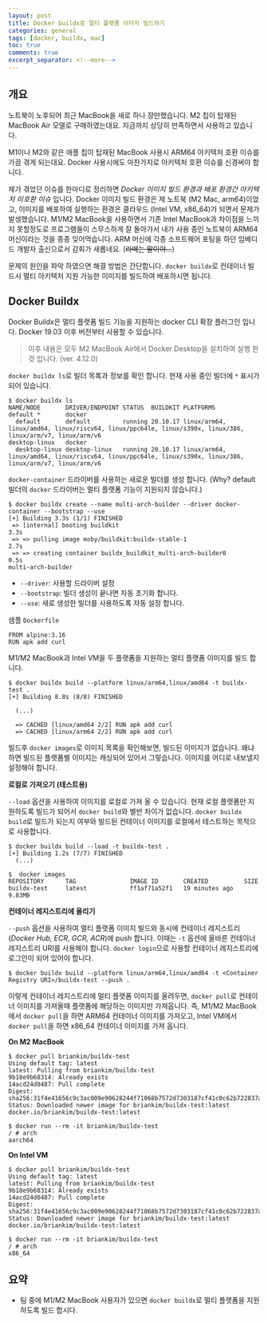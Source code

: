 ```yaml
---
layout: post
title: Docker buildx로 멀티 플랫폼 이미지 빌드하기
categories: general
tags: [docker, buildx, mac]
toc: true
comments: true
excerpt_separator: <!--more-->
---
```


## 개요
노트북이 노후되어 최근 MacBook을 새로 하나 장만했습니다. M2 칩이 탑재된 MacBook Air 모델로 구매하였는대요. 지금까지 상당히 만족하면서 사용하고 있습니다.

M1이나 M2와 같은 애플 칩이 탑재된 MacBook 사용시 ARM64 아키텍처 호환 이슈를 가끔 겪게 되는대요. Docker 사용시에도 마찬가지로 아키텍처 호환 이슈를 신경써야 합니다.

<!--more-->

제가 겪었던 이슈를 한마디로 정리하면 _Docker 이미지 빌드 환경과 배포 환경간 아키텍처 미호환 이슈_ 입니다. Docker 이미지 빌드 환경은 제 노트북 (M2 Mac, arm64)이었고, 이미지를 배포하여 실행하는 환경은 클라우드 (Intel VM, x86_64)가 되면서 문제가 발생했습니다. M1/M2 MacBook을 사용하면서 기존 Intel MacBook과 차이점을 느끼지 못할정도로 프로그램들이 스무스하게 잘 돌아가서 내가 사용 중인 노트북이 ARM64 머신이라는 것을 종종 잊어먹습니다. ARM 머신에 각종 소프트웨어 포팅을 하던 임베디드 개발자 출신으로서 감회가 새롭네요. (~~라떼는 말이야...~~)

문제의 원인을 파악 하였으면 해결 방법은 간단합니다. `docker buildx`로 컨테이너 빌드시 멀티 아키텍처 지원 가능한 이미지를 빌드하여 배포하시면 됩니다.

## Docker Buildx

Docker Buildx은 멀티 플랫폼 빌드 기능을 지원하는 docker CLI 확장 플러그인 입니다. Docker 19.03 이후 버전부터 사용할 수 있습니다.

> 이후 내용은 모두 M2 MacBook Air에서 Docker Desktop을 설치하여 실행 한 것 입니다. (ver. 4.12.0)


`docker buildx ls`로 빌더 목록과 정보를 확인 합니다. 현재 사용 중인 빌더에 `*` 표시가 되어 있습니다.

```shell
$ docker buildx ls
NAME/NODE       DRIVER/ENDPOINT STATUS  BUILDKIT PLATFORMS
default *       docker
  default       default         running 20.10.17 linux/arm64, linux/amd64, linux/riscv64, linux/ppc64le, linux/s390x, linux/386, linux/arm/v7, linux/arm/v6
desktop-linux   docker
  desktop-linux desktop-linux   running 20.10.17 linux/arm64, linux/amd64, linux/riscv64, linux/ppc64le, linux/s390x, linux/386, linux/arm/v7, linux/arm/v6
```

`docker-container` 드라이버를 사용하는 새로운 빌더를 생성 합니다. (Why? default 빌더의 `docker` 드라이버는 멀티 플랫폼 기능이 지원되지 않습니다.)
```shell
$ docker buildx create --name multi-arch-builder --driver docker-container --bootstrap --use
[+] Building 3.3s (1/1) FINISHED
 => [internal] booting buildkit                                                         3.3s
 => => pulling image moby/buildkit:buildx-stable-1                                      2.7s
 => => creating container buildx_buildkit_multi-arch-builder0                           0.5s
multi-arch-builder
```
- `--driver`: 사용할 드라이버 설정
- `--bootstrap`: 빌더 생성이 끝나면 자동 초기화 합니다.
- `--use`: 새로 생성한 빌더를 사용하도록 자동 설정 합니다.

샘플 `Dockerfile`
```
FROM alpine:3.16
RUN apk add curl
```

M1/M2 MacBook과 Intel VM을 두 플랫폼을 지원하는 멀티 플랫폼 이미지를 빌드 합니다.
```shell
$ docker buildx build --platform linux/arm64,linux/amd64 -t buildx-test .
[+] Building 8.8s (8/8) FINISHED

  (...)

  => CACHED [linux/amd64 2/2] RUN apk add curl
  => CACHED [linux/arm64 2/2] RUN apk add curl
```

빌드후 `docker images`로 이미지 목록을 확인해보면, 빌드된 이미지가 없습니다. 왜냐하면 빌드된 플랫폼별 이미지는 캐싱되어 있어서 그렇습니다.
이미지를 어디로 내보낼지 설정해야 합니다.

**로컬로 가져오기 (테스트용)**

`--load` 옵션을 사용하여 이미지를 로컬로 가져 올 수 있습니다. 현재 로컬 플랫폼만 지원하도록 빌드가 되어서 `docker build`와 별반 차이가 없습니다. `docker buildx build`로 빌드가 되는지 여부와 빌드된 컨테이너 이미지를 로컬에서 테스트하는 목적으로 사용합니다.

```shell
$ docker buildx build --load -t buildx-test .
[+] Building 1.2s (7/7) FINISHED
  (...)

$  docker images
REPOSITORY      TAG               IMAGE ID       CREATED          SIZE
buildx-test     latest            ff1af71a52f1   19 minutes ago   9.83MB
```

**컨테이너 레지스트리에 올리기**

`--push` 옵션을 사용하여 멀티 플랫폼 이미지 빌드와 동시에 컨테이너 레지스트리 (_Docker Hub, ECR, GCR, ACR_)에 push 합니다. 이때는 `-t` 옵션에 올바른 컨테이너 레지스트리 URI를 사용해야 합니다. `docker login`으로 사용할 컨테이너 레지스트리에 로그인이 되어 있어야 합니다.

```shell
$ docker buildx build --platform linux/arm64,linux/amd64 -t <Container Registry URI>/buildx-test --push .
```

이렇게 컨테이너 레지스트리에 멀티 플랫폼 이미지를 올려두면, `docker pull`로 컨테이너 이미지를 가져올때 플랫폼에 해당하는 이미지만 가져옵니다. 즉, M1/M2 MacBook에서 `docker pull`을 하면 ARM64 컨테이너 이미지를 가져오고, Intel VM에서 `docker pull`을 하면 x86_64 컨테이너 이미지를 가져 옵니다.

**On M2 MacBook**

```shell
$ docker pull briankim/buildx-test
Using default tag: latest
latest: Pulling from briankim/buildx-test
9b18e9b68314: Already exists
14acd24d0487: Pull complete
Digest: sha256:31f4e41656c9c3ac009e90628244f71068b7572d7303187cf41c0c62b722837a
Status: Downloaded newer image for briankim/buildx-test:latest
docker.io/briankim/buildx-test:latest

$ docker run --rm -it briankim/buildx-test
/ # arch
aarch64
```

**On Intel VM**

```shell
$ docker pull briankim/buildx-test
Using default tag: latest
latest: Pulling from briankim/buildx-test
9b18e9b68314: Already exists
14acd24d0487: Pull complete
Digest: sha256:31f4e41656c9c3ac009e90628244f71068b7572d7303187cf41c0c62b722837a
Status: Downloaded newer image for briankim/buildx-test:latest
docker.io/briankim/buildx-test:latest

$ docker run --rm -it briankim/buildx-test
/ # arch
x86_64
```

## 요약

- 팀 중에 M1/M2 MacBook 사용자가 있으면 `docker buildx`로 멀티 플랫폼을 지원하도록 빌드 합시다.